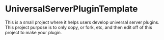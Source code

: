 # UniversalServerPluginTemplate
This is a small project where it helps users develop universal server plugins. This project purpose is to only copy, or fork, etc, and then edit off of this project to make your plugin.
